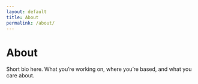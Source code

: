 ```yaml
---
layout: default
title: About
permalink: /about/
---
```


# About

Short bio here. What you’re working on, where you’re based, and what you care about.
